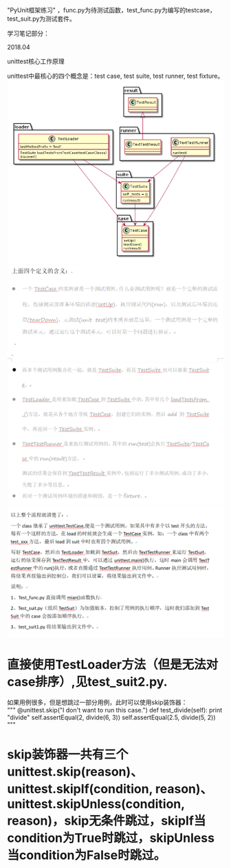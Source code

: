 ﻿"PyUnit框架练习" ，func.py为待测试函数，test_func.py为编写的testcase，test_suit.py为测试套件。

学习笔记部分：

2018.04

unittest核心工作原理

unittest中最核心的四个概念是：test case, test suite, test runner, test fixture。
![笔记](https://github.com/joyce0101/UnitTest/blob/master/pics/system.png)
![笔记](https://github.com/joyce0101/UnitTest/blob/master/pics/1.PNG)
![笔记](https://github.com/joyce0101/UnitTest/blob/master/pics/2.PNG)
![笔记](https://github.com/joyce0101/UnitTest/blob/master/pics/3.PNG)

# 直接使用TestLoader方法（但是无法对case排序）,见test_suit2.py.    
如果用例很多，但是想跳过一部分用例，此时可以使用skip装饰器：   
"""
    @unittest.skip("I don't want to run this case.")
    def test_divide(self):
        print "divide"
        self.assertEqual(2, divide(6, 3))
        self.assertEqual(2.5, divide(5, 2))
""" 
# skip装饰器一共有三个 unittest.skip(reason)、unittest.skipIf(condition, reason)、unittest.skipUnless(condition, reason)，skip无条件跳过，skipIf当condition为True时跳过，skipUnless当condition为False时跳过。
